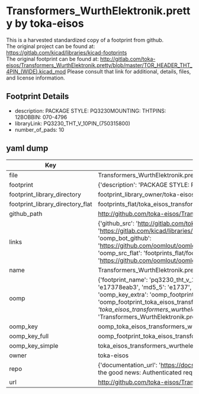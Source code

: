 # Transformers_WurthElektronik.pretty by toka-eisos  
This is a harvested standardized copy of a footprint from github.  
The original project can be found at:  
https://gitlab.com/kicad/libraries/kicad-footprints  
The original footprint can be found at:
http://gitlab.com/toka-eisos/Transformers_WurthElektronik.pretty/blob/master/TOR_HEADER_THT_4PIN_(WIDE).kicad_mod
Please consult that link for additional, details, files, and license information.  
## Footprint Details
* description: PACKAGE STYLE: PQ3230MOUNTING: THTPINS: 12BOBBIN: 070-4796  
* libraryLink: PQ3230_THT_V_10PIN_(750315800)  
* number_of_pads: 10  
## yaml dump  
| Key | Value |  
| --- | --- |  
| file | Transformers_WurthElektronik.pretty/PQ3230_THT_V_10PIN_(750315800).kicad_mod |  
| footprint | {'description': 'PACKAGE STYLE: PQ3230MOUNTING: THTPINS: 12BOBBIN: 070-4796', 'libraryLink': 'PQ3230_THT_V_10PIN_(750315800)', 'number_of_pads': 10} |  
| footprint_library_directory | footprint_library_owner/toka-eisos_Transformers_WurthElektronik.pretty |  
| footprint_library_directory_flat | footprints_flat/toka_eisos_transformers_wurthelektronik_pq3230_tht_v_10pin_(750315800)/working |  
| github_path | http://github.com/toka-eisos/Transformers_WurthElektronik.pretty/blob/master/PQ3230_THT_V_10PIN_(750315800).kicad_mod |  
| links | {'github_src': 'http://gitlab.com/toka-eisos/Transformers_WurthElektronik.pretty/blob/master/TOR_HEADER_THT_4PIN_(WIDE).kicad_mod', 'github_src_repo': 'https://gitlab.com/kicad/libraries/kicad-footprints', 'oomp_bot': 'footprints/toka_eisos_transformers_wurthelektronik_pq3230_tht_v_10pin_(750315800)/working', 'oomp_bot_github': 'https://github.com/oomlout/oomlout_oomp_footprint_bot/tree/main/footprints/toka_eisos_transformers_wurthelektronik_pq3230_tht_v_10pin_(750315800)/working', 'oomp_src_flat': 'footprints_flat/footprints_flat/toka_eisos_transformers_wurthelektronik_pq3230_tht_v_10pin_(750315800)/working', 'oomp_src_flat_github': 'https://github.com/oomlout/oomlout_oomp_footprint_src/tree/main/footprints_flat/toka_eisos_transformers_wurthelektronik_pq3230_tht_v_10pin_(750315800)/working'} |  
| name | Transformers_WurthElektronik.pretty |  
| oomp | {'footprint_name': 'pq3230_tht_v_10pin_(750315800)', 'library_name': 'transformers_wurthelektronik', 'md5': 'e17378eab3c2d44c962c9e5b3eabf97d', 'md5_10': 'e17378eab3', 'md5_5': 'e1737', 'md5_6': 'e17378', 'oomp_key': 'oomp_toka_eisos_transformers_wurthelektronik_pq3230_tht_v_10pin_(750315800)', 'oomp_key_extra': 'oomp_footprint_toka_eisos_transformers_wurthelektronik_pq3230_tht_v_10pin_(750315800)', 'oomp_key_full': 'oomp_footprint_toka_eisos_transformers_wurthelektronik_pq3230_tht_v_10pin_(750315800)_e17378', 'oomp_key_simple': 'toka_eisos_transformers_wurthelektronik_pq3230_tht_v_10pin_(750315800)', 'original_filename': 'Transformers_WurthElektronik.pretty/PQ3230_THT_V_10PIN_(750315800).kicad_mod', 'owner_name': 'toka_eisos'} |  
| oomp_key | oomp_toka_eisos_transformers_wurthelektronik_pq3230_tht_v_10pin_(750315800) |  
| oomp_key_full | oomp_footprint_toka_eisos_transformers_wurthelektronik_pq3230_tht_v_10pin_(750315800) |  
| oomp_key_simple | toka_eisos_transformers_wurthelektronik_pq3230_tht_v_10pin_(750315800) |  
| owner | toka-eisos |  
| repo | {'documentation_url': 'https://docs.github.com/rest/overview/resources-in-the-rest-api#rate-limiting', 'message': "API rate limit exceeded for 84.66.173.59. (But here's the good news: Authenticated requests get a higher rate limit. Check out the documentation for more details.)"} |  
| url | http://github.com/toka-eisos/Transformers_WurthElektronik.pretty |  

